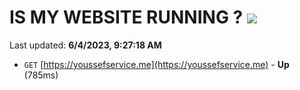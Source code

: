 # IS MY WEBSITE RUNNING ? [![](https://img.shields.io/static/v1?label=Sponsor&message=%E2%9D%A4&logo=GitHub&color=%23fe8e86)](https://github.com/sponsors/<username>)

Last updated: **6/4/2023, 9:27:18 AM**

- `GET` [https://youssefservice.me](https://youssefservice.me) - **Up** (785ms)

